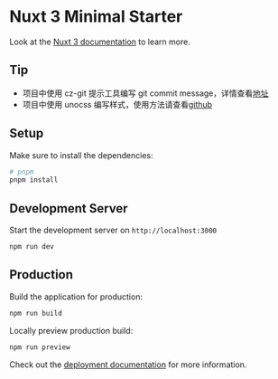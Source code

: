 # Nuxt 3 Minimal Starter

Look at the [Nuxt 3 documentation](https://nuxt.com/docs/getting-started/introduction) to learn more.

## Tip

- 项目中使用 cz-git 提示工具编写 git commit message，详情查看[地址](https://cz-git.qbb.sh/zh/guide/)
- 项目中使用 unocss 编写样式，使用方法请查看[github](https://github.com/unocss/unocss)

## Setup

Make sure to install the dependencies:

```bash
# pnpm
pnpm install
```

## Development Server

Start the development server on `http://localhost:3000`

```bash
npm run dev
```

## Production

Build the application for production:

```bash
npm run build
```

Locally preview production build:

```bash
npm run preview
```

Check out the [deployment documentation](https://nuxt.com/docs/getting-started/deployment) for more information.
